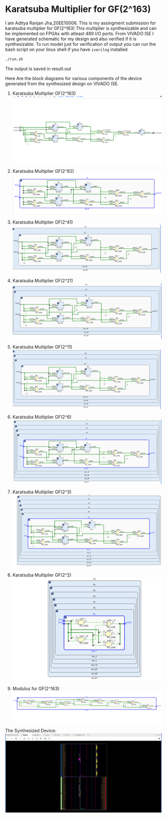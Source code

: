 # Karatsuba Multiplier for GF(2^163)

I am Aditya Ranjan Jha,20EE10006. This is my assingment submission for karatsuba multiplier for GF(2^163)
This multiplier is synthesizable and can be implemented on FPGAs with atleast 489 I/O ports. From VIVADO ISE I have generated schematic for my design and also verified if it is synthesizable. To run model just for verification of output you can run the bash script on your linux shell if you have `iverilog` installed 

```bash
./run.sh
```

The output is saved in result.out

Here Are the block diagrams for various components of the device generated from the synthesized design on VIVADO ISE.

1. Karatsuba Multiplier GF(2^163)
    ![](images/Karatsuba_Multiplier.png)

2. Karatsuba Multiplier GF(2^82)
    ![](images/km_81.png)

3. Karatsuba Multiplier GF(2^41)
    ![](images/km_40.png)

4. Karatsuba Multiplier GF(2^21)
    ![](images/km_20.png)

5. Karatsuba Multiplier GF(2^11)
    ![](images/km_10.png)

6. Karatsuba Multiplier GF(2^6)
    ![](images/km_5.png)

7. Karatsuba Multiplier GF(2^3)
    ![](images/km_2.png)

8. Karatsuba Multiplier GF(2^2)
    ![](images/km_1.png)

9. Modulus for GF(2^163)
    ![](images/mod.png)
    
The Synthesized Device:
![](images/device_image.png)